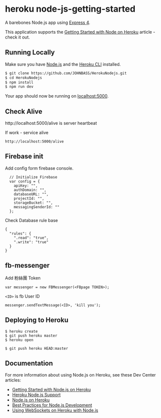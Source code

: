 # heroku node-js-getting-started

A barebones Node.js app using [Express 4](http://expressjs.com/).

This application supports the [Getting Started with Node on Heroku](https://devcenter.heroku.com/articles/getting-started-with-nodejs) article - check it out.

## Running Locally

Make sure you have [Node.js](http://nodejs.org/) and the [Heroku CLI](https://cli.heroku.com/) installed.

```sh
$ git clone https://github.com/JOHNBASS/HerokuNodejs.git 
$ cd HerokuNodejs
$ npm install
$ npm run dev
```

Your app should now be running on [localhost:5000](http://localhost:5000/).

## Check Alive

http://localhost:5000/alive is server heartbeat

If work - service alive

```
http://localhost:5000/alive

```

## Firebase init

Add config form firebase console.

```
  // Initialize Firebase
  var config = {
    apiKey: "",
    authDomain: "",
    databaseURL: "",
    projectId: "",
    storageBucket: "",
    messagingSenderId: ""
  };
```

Check Database rule base

```
{
  "rules": {
    ".read": "true",
    ".write": "true"
  }
}
```

## fb-messenger 

Add 粉絲團 Token

```
var messenger = new FBMessenger(<FBpage TOKEN>);
```
```<ID>``` is fb User ID
```
messenger.sendTextMessage(<ID>, 'kill you');
```

## Deploying to Heroku

```
$ heroku create
$ git push heroku master
$ heroku open

$ git push heroku HEAD:master

```

## Documentation

For more information about using Node.js on Heroku, see these Dev Center articles:

- [Getting Started with Node.js on Heroku](https://devcenter.heroku.com/articles/getting-started-with-nodejs)
- [Heroku Node.js Support](https://devcenter.heroku.com/articles/nodejs-support)
- [Node.js on Heroku](https://devcenter.heroku.com/categories/nodejs)
- [Best Practices for Node.js Development](https://devcenter.heroku.com/articles/node-best-practices)
- [Using WebSockets on Heroku with Node.js](https://devcenter.heroku.com/articles/node-websockets)
